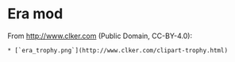 # Era mod

From http://www.clker.com (Public Domain, CC-BY-4.0):

	* [`era_trophy.png`](http://www.clker.com/clipart-trophy.html)
